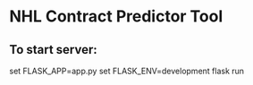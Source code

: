 # NHL Contract Predictor Tool

## To start server:  ##
set FLASK_APP=app.py
set FLASK_ENV=development
flask run
